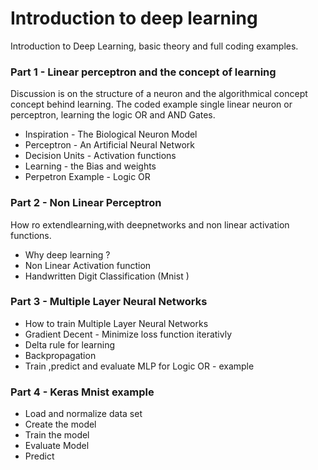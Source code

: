 # Introduction to deep learning
Introduction to Deep Learning, basic theory and full coding examples.
### Part 1 - Linear perceptron and the concept of learning
Discussion is on the structure of a neuron and the algorithmical concept concept behind learning.
The coded example single linear neuron or perceptron, learning the logic OR and AND Gates.
* Inspiration - The Biological Neuron Model
* Perceptron - An Artificial Neural Network
* Decision Units - Activation functions
* Learning - the Bias and weights
* Perpetron Example - Logic OR
### Part 2 - Non Linear Perceptron
How ro extendlearning,with deepnetworks and non linear activation functions.
* Why deep learning ?
* Non Linear Activation function
* Handwritten Digit Classification (Mnist )
### Part 3 - Multiple Layer Neural Networks
* How to train Multiple Layer Neural Networks
* Gradient Decent - Minimize loss function iterativly
* Delta rule for learning
* Backpropagation
* Train ,predict and evaluate MLP for Logic OR - example
### Part 4 - Keras Mnist example
* Load and normalize data set
* Create the model
* Train the model
* Evaluate Model
* Predict
